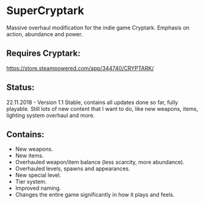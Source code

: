 # SuperCryptark
Massive overhaul modification for the indie game Cryptark. Emphasis on action, abundance and power.

## Requires Cryptark:
https://store.steampowered.com/app/344740/CRYPTARK/

## Status:
22.11.2018 - Version 1.1
Stable, contains all updates done so far, fully playable.
Still lots of new content that I want to do, like new weapons, items, lighting system overhaul and more.

## Contains:
* New weapons.
* New items.
* Overhauled weapon/item balance (less scarcity, more abundance).
* Overhauled levels, spawns and appearances.
* New special level.
* Tier system.
* Improved naming.
* Changes the entire game significantly in how it plays and feels.
